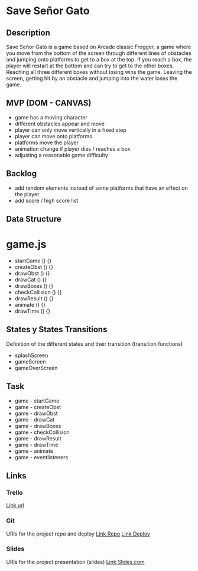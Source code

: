 # Save Señor Gato

## Description

Save Señor Gato is a game based on Arcade classic Frogger, a game where you move from the bottom of the screen through different lines of obstacles and jumping onto platforms to get to a box at the top. If you reach a box, the player will restart at the bottom and can try to get to the other boxes. Reaching all three different boxes without losing wins the game. Leaving the screen, getting hit by an obstacle and jumping into the water loses the game.

## MVP (DOM - CANVAS)

- game has a moving character
- different obstacles appear and move
- player can only move vertically in a fixed step
- player can move onto platforms
- platforms move the player
- animation change if player dies / reaches a box
- adjusting a reasonable game difficulty

## Backlog

- add random elements instead of some platforms that have an effect on the player
- add score / high score list

## Data Structure

# game.js

- startGame () {}
- createObst () {}
- drawObst () {}
- drawCat () {}
- drawBoxes () {}
- checkCollision () {}
- drawResult () {}
- animate () {}
- drawTime () {}


## States y States Transitions
Definition of the different states and their transition (transition functions)

- splashScreen
- gameScreen
- gameOverScreen

## Task

- game - startGame
- game - createObst
- game - drawObst
- game - drawCat
- game - drawBoxes
- game - checkCollision
- game - drawResult
- game - drawTime
- game - animate
- game - eventlisteners

## Links

### Trello
[Link url]()

### Git
URls for the project repo and deploy
[Link Repo](https://github.com/Sebastian-Marambio/save-senor-gato)
[Link Deploy](https://sebastian-marambio.github.io/save-senor-gato/)

### Slides
URls for the project presentation (slides)
[Link Slides.com](https://docs.google.com/presentation/d/1QCaWG63Lvp6ttEQfjlSY4vJYEGLWtA_iD9TbWY1YU-o/edit?usp=sharing)